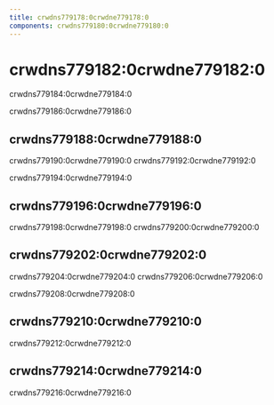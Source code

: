 ```yaml
---
title: crwdns779178:0crwdne779178:0
components: crwdns779180:0crwdne779180:0
---
```

# crwdns779182:0crwdne779182:0

<p class="description">crwdns779184:0crwdne779184:0</p>

crwdns779186:0crwdne779186:0

## crwdns779188:0crwdne779188:0

crwdns779190:0crwdne779190:0 crwdns779192:0crwdne779192:0

crwdns779194:0crwdne779194:0

## crwdns779196:0crwdne779196:0

crwdns779198:0crwdne779198:0 crwdns779200:0crwdne779200:0

## crwdns779202:0crwdne779202:0

crwdns779204:0crwdne779204:0 crwdns779206:0crwdne779206:0

crwdns779208:0crwdne779208:0

## crwdns779210:0crwdne779210:0

crwdns779212:0crwdne779212:0

## crwdns779214:0crwdne779214:0

crwdns779216:0crwdne779216:0
